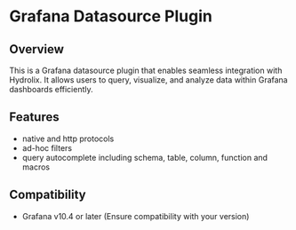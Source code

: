 # Grafana Datasource Plugin

## Overview

This is a Grafana datasource plugin that enables seamless integration with Hydrolix. It allows users to query, visualize, and analyze data within Grafana dashboards efficiently.

## Features

* native and http protocols
* ad-hoc filters
* query autocomplete including schema, table, column, function and macros

## Compatibility

* Grafana v10.4 or later (Ensure compatibility with your version)
